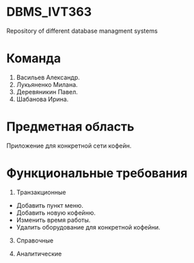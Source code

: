 # DBMS_IVT363
Repository of different database managment systems

# Команда
1. Васильев Александр.
2. Лукьяненко Милана.
3. Деревяникин Павел.
4. Шабанова Ирина.

# Предметная область
Приложение для конкретной сети кофейн.

# Функциональные требования
1. Транзакционные
- Добавить пункт меню.
- Добавить новую кофейню.
- Изменить время работы.
- Удалить оборудование для конкретной кофейни.

3. Справочные

5. Аналитические
